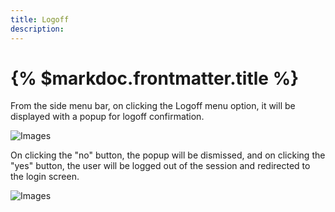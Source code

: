 ```yaml
---
title: Logoff
description:
---
```



# {% $markdoc.frontmatter.title %}

From the side menu bar, on clicking the Logoff menu option, it will be displayed with a popup for logoff confirmation.

![Images](/images/Logoff.png)

On clicking the "no" button, the popup will be dismissed, and on clicking the "yes" button, the user will be logged out of the session and redirected to the login screen.

![Images](/images/logoff1.png)
